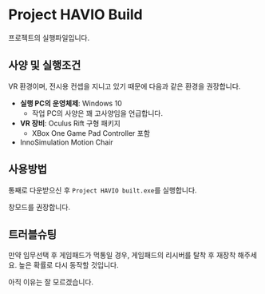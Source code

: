 # Project HAVIO Build
프로젝트의 실행파일입니다. 
## 사양 및 실행조건
VR 환경이며, 전시용 컨셉을 지니고 있기 때문에 다음과 같은 환경을 권장합니다. 
* **실행 PC의 운영체제**: Windows 10
  * 작업 PC의 사양은 꽤 고사양임을 언급합니다. 
* **VR 장비**: Oculus Rift 구형 패키지
  * XBox One Game Pad Controller 포함
* InnoSimulation Motion Chair
## 사용방법
통째로 다운받으신 후 ```Project HAVIO built.exe```를 실행합니다. 

창모드를 권장합니다. 
## 트러블슈팅
만약 임무선택 후 게임패드가 먹통일 경우, 게임패드의 리시버를 탈착 후 재장착 해주세요. 높은 확률로 다시 동작할 것입니다. 

아직 이유는 잘 모르겠습니다. 
